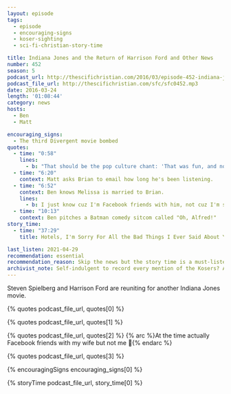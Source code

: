 ```yaml
---
layout: episode
tags:
  - episode
  - encouraging-signs
  - koser-sighting
  - sci-fi-christian-story-time

title: Indiana Jones and the Return of Harrison Ford and Other News
number: 452
season: 5
podcast_url: http://thescifichristian.com/2016/03/episode-452-indiana-jones-and-the-return-of-harrison-ford-and-other-news/
podcast_file_url: http://thescifichristian.com/sfc/sfc0452.mp3
date: 2016-03-24
length: '01:08:44'
category: news
hosts:
  - Ben
  - Matt

encouraging_signs:
  - The third Divergent movie bombed
quotes:
  - time: "0:58"
    lines:
      - b: "That should be the pop culture chant: 'That was fun, and now we're done'."
  - time: "6:20"
    context: Matt asks Brian to email how long he's been listening. 
  - time: "6:52"
    context: Ben knows Melissa is married to Brian.
    lines:
      - b: I just know cuz I'm Facebook friends with him, not cuz I'm stalking him.
  - time: "10:13"
    context: Ben pitches a Batman comedy sitcom called "Oh, Alfred!"
story_time:
  - time: "37:29"
    title: Hotels, I'm Sorry For All the Bad Things I Ever Said About You

last_listen: 2021-04-29
recommendation: essential
recommendation_reason: Skip the news but the story time is a must-listen
archivist_note: Self-indulgent to record every mention of the Kosers? Absolutely.
---
```


Steven Spielberg and Harrison Ford are reuniting for another Indiana Jones movie.

{% quotes podcast_file_url, quotes[0] %}

{% quotes podcast_file_url, quotes[1] %}

{% quotes podcast_file_url, quotes[2] %}
{% arc %}At the time actually Facebook friends with my wife but not me 🤨{% endarc %}

{% quotes podcast_file_url, quotes[3] %}

{% encouragingSigns encouraging_signs[0] %}

{% storyTime podcast_file_url, story_time[0] %}